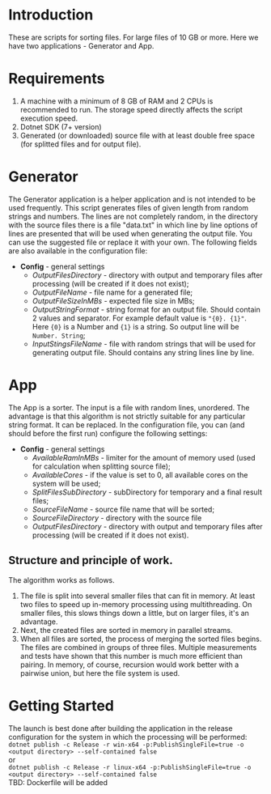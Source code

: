 # Introduction
These are scripts for sorting files. For large files of 10 GB or more.
Here we have two applications - Generator and App. 

# Requirements  
1. A machine with a minimum of 8 GB of RAM and 2 CPUs is recommended to run. The storage speed directly affects the script execution speed.
2. Dotnet SDK (7+ version)
3. Generated (or downloaded) source file with at least double free space (for splitted files and for output file).

# Generator
The Generator application is a helper application and is not intended to be used frequently. This script generates files of given length from random strings and numbers. The lines are not completely random, in the directory with the source files there is a file "data.txt" in which line by line options of lines are presented that will be used when generating the output file. You can use the suggested file or replace it with your own.
The following fields are also available in the configuration file:
- **Config** - general settings
  - _OutputFilesDirectory_ - directory with output and temporary files after processing (will be created if it does not exist);
  - _OutputFileName_ - file name for a generated file;
  - _OutputFileSizeInMBs_ - expected file size in MBs;
  - _OutputStringFormat_ - string format for an output file. Should contain 2 values and separator. For example default value is `"{0}. {1}"`. Here `{0}` is a Number and `{1}` is a string. So output line will be `Number. String`;
  - _InputStingsFileName_ - file with random strings that will be used for generating output file. Should contains any string lines line by line.


# App
The App is a sorter. The input is a file with random lines, unordered. The advantage is that this algorithm is not strictly suitable for any particular string format. It can be replaced.
In the configuration file, you can (and should before the first run) configure the following settings:
- **Config** - general settings
  - _AvailableRamInMBs_ - limiter for the amount of memory used (used for calculation when splitting source file);
  - _AvailableCores_ - if the value is set to 0, all available cores on the system will be used;
  - _SplitFilesSubDirectory_ - subDirectory for temporary and a final result files;
  - _SourceFileName_ - source file name that will be sorted;
  - _SourceFileDirectory_ - directory with the source file
  - _OutputFilesDirectory_ - directory with output and temporary files after processing (will be created if it does not exist).


## Structure and principle of work.
The algorithm works as follows. 
1. The file is split into several smaller files that can fit in memory. At least two files to speed up in-memory processing using multithreading. On smaller files, this slows things down a little, but on larger files, it's an advantage.  
2. Next, the created files are sorted in memory in parallel streams.  
3. When all files are sorted, the process of merging the sorted files begins. The files are combined in groups of three files. Multiple measurements and tests have shown that this number is much more efficient than pairing. In memory, of course, recursion would work better with a pairwise union, but here the file system is used.  

# Getting Started
The launch is best done after building the application in the release configuration for the system in which the processing will be performed:  
`dotnet publish -c Release -r win-x64 -p:PublishSingleFile=true -o <output directory> --self-contained false`  
or  
`dotnet publish -c Release -r linux-x64 -p:PublishSingleFile=true -o <output directory> --self-contained false`  
TBD: Dockerfile will be added